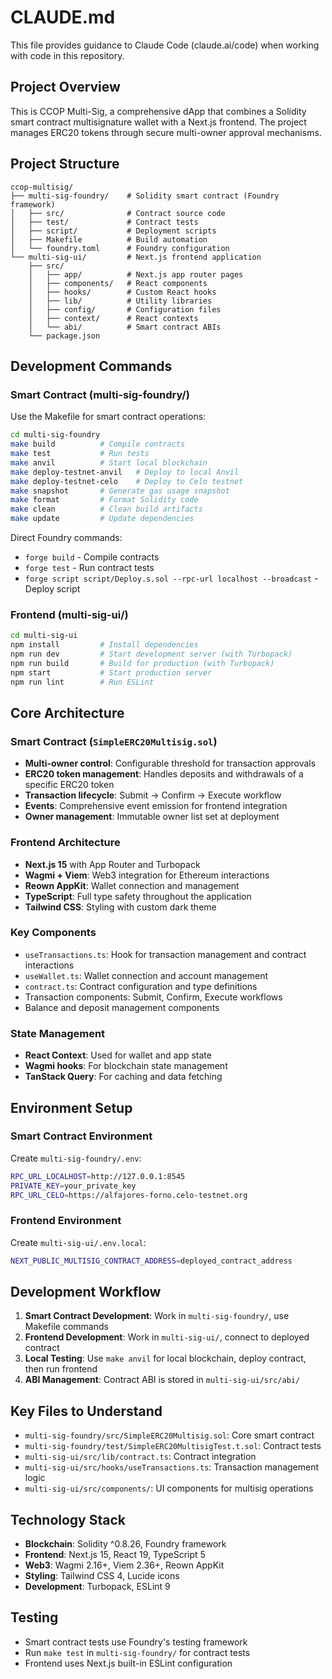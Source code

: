 # CLAUDE.md

This file provides guidance to Claude Code (claude.ai/code) when working with code in this repository.

## Project Overview

This is CCOP Multi-Sig, a comprehensive dApp that combines a Solidity smart contract multisignature wallet with a Next.js frontend. The project manages ERC20 tokens through secure multi-owner approval mechanisms.

## Project Structure

```
ccop-multisig/
├── multi-sig-foundry/    # Solidity smart contract (Foundry framework)
│   ├── src/              # Contract source code
│   ├── test/             # Contract tests
│   ├── script/           # Deployment scripts
│   ├── Makefile          # Build automation
│   └── foundry.toml      # Foundry configuration
└── multi-sig-ui/         # Next.js frontend application
    ├── src/
    │   ├── app/          # Next.js app router pages
    │   ├── components/   # React components
    │   ├── hooks/        # Custom React hooks
    │   ├── lib/          # Utility libraries
    │   ├── config/       # Configuration files
    │   ├── context/      # React contexts
    │   └── abi/          # Smart contract ABIs
    └── package.json
```

## Development Commands

### Smart Contract (multi-sig-foundry/)

Use the Makefile for smart contract operations:

```bash
cd multi-sig-foundry
make build          # Compile contracts
make test           # Run tests
make anvil          # Start local blockchain
make deploy-testnet-anvil   # Deploy to local Anvil
make deploy-testnet-celo    # Deploy to Celo testnet
make snapshot       # Generate gas usage snapshot
make format         # Format Solidity code
make clean          # Clean build artifacts
make update         # Update dependencies
```

Direct Foundry commands:
- `forge build` - Compile contracts
- `forge test` - Run contract tests
- `forge script script/Deploy.s.sol --rpc-url localhost --broadcast` - Deploy script

### Frontend (multi-sig-ui/)

```bash
cd multi-sig-ui
npm install         # Install dependencies
npm run dev         # Start development server (with Turbopack)
npm run build       # Build for production (with Turbopack)
npm start           # Start production server
npm run lint        # Run ESLint
```

## Core Architecture

### Smart Contract (`SimpleERC20Multisig.sol`)
- **Multi-owner control**: Configurable threshold for transaction approvals
- **ERC20 token management**: Handles deposits and withdrawals of a specific ERC20 token
- **Transaction lifecycle**: Submit → Confirm → Execute workflow
- **Events**: Comprehensive event emission for frontend integration
- **Owner management**: Immutable owner list set at deployment

### Frontend Architecture
- **Next.js 15** with App Router and Turbopack
- **Wagmi + Viem**: Web3 integration for Ethereum interactions
- **Reown AppKit**: Wallet connection and management
- **TypeScript**: Full type safety throughout the application
- **Tailwind CSS**: Styling with custom dark theme

### Key Components
- `useTransactions.ts`: Hook for transaction management and contract interactions
- `useWallet.ts`: Wallet connection and account management
- `contract.ts`: Contract configuration and type definitions
- Transaction components: Submit, Confirm, Execute workflows
- Balance and deposit management components

### State Management
- **React Context**: Used for wallet and app state
- **Wagmi hooks**: For blockchain state management
- **TanStack Query**: For caching and data fetching

## Environment Setup

### Smart Contract Environment
Create `multi-sig-foundry/.env`:
```bash
RPC_URL_LOCALHOST=http://127.0.0.1:8545
PRIVATE_KEY=your_private_key
RPC_URL_CELO=https://alfajores-forno.celo-testnet.org
```

### Frontend Environment
Create `multi-sig-ui/.env.local`:
```bash
NEXT_PUBLIC_MULTISIG_CONTRACT_ADDRESS=deployed_contract_address
```

## Development Workflow

1. **Smart Contract Development**: Work in `multi-sig-foundry/`, use Makefile commands
2. **Frontend Development**: Work in `multi-sig-ui/`, connect to deployed contract
3. **Local Testing**: Use `make anvil` for local blockchain, deploy contract, then run frontend
4. **ABI Management**: Contract ABI is stored in `multi-sig-ui/src/abi/`

## Key Files to Understand

- `multi-sig-foundry/src/SimpleERC20Multisig.sol`: Core smart contract
- `multi-sig-foundry/test/SimpleERC20MultisigTest.t.sol`: Contract tests
- `multi-sig-ui/src/lib/contract.ts`: Contract integration
- `multi-sig-ui/src/hooks/useTransactions.ts`: Transaction management logic
- `multi-sig-ui/src/components/`: UI components for multisig operations

## Technology Stack

- **Blockchain**: Solidity ^0.8.26, Foundry framework
- **Frontend**: Next.js 15, React 19, TypeScript 5
- **Web3**: Wagmi 2.16+, Viem 2.36+, Reown AppKit
- **Styling**: Tailwind CSS 4, Lucide icons
- **Development**: Turbopack, ESLint 9

## Testing

- Smart contract tests use Foundry's testing framework
- Run `make test` in `multi-sig-foundry/` for contract tests
- Frontend uses Next.js built-in ESLint configuration